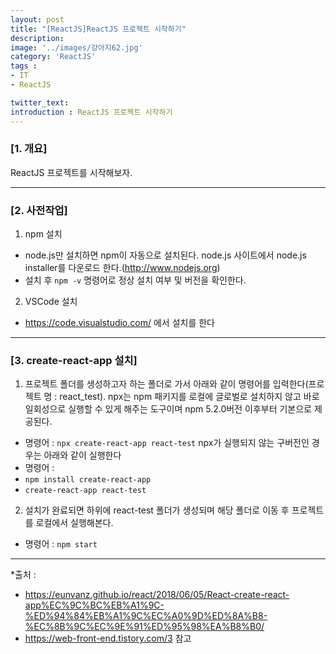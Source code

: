 ```yaml
---
layout: post
title: "[ReactJS]ReactJS 프로젝트 시작하기"
description: 
image: '../images/강아지62.jpg'
category: 'ReactJS'
tags : 
- IT
- ReactJS

twitter_text: 
introduction : ReactJS 프로젝트 시작하기
---
```


### [1. 개요]
ReactJS 프로젝트를 시작해보자.

_ _ _

### [2. 사전작업]
1. npm 설치
- node.js만 설치하면 npm이 자동으로 설치된다. node.js 사이트에서 node.js installer를 다운로드 한다.(<http://www.nodejs.org>)
- 설치 후 `npm -v` 명령어로 정상 설치 여부 및 버전을 확인한다.
2. VSCode 설치
- <https://code.visualstudio.com/> 에서 설치를 한다



_ _ _

### [3. create-react-app 설치]
1. 프로젝트 폴더를 생성하고자 하는 폴더로 가서 아래와 같이 명령어를 입력한다(프로젝트 명 : react_test). npx는 npm 패키지를 로컬에 글로벌로 설치하지 않고 바로 일회성으로 실행할 수 있게 해주는 도구이며 npm 5.2.0버전 이후부터 기본으로 제공된다. 
- 명령어 : `npx create-react-app react-test`
npx가 실행되지 않는 구버전인 경우는 아래와 같이 실행한다
- 명령어 : 
 - `npm install create-react-app`
 - `create-react-app react-test`

2. 설치가 완료되면 하위에 react-test 폴더가 생성되며 해당 폴더로 이동 후 프로젝트를 로컬에서 실행해본다.
- 명령어 : `npm start`



_ _ _





*출처 : 
- <https://eunvanz.github.io/react/2018/06/05/React-create-react-app%EC%9C%BC%EB%A1%9C-%ED%94%84%EB%A1%9C%EC%A0%9D%ED%8A%B8-%EC%8B%9C%EC%9E%91%ED%95%98%EA%B8%B0/> 
- <https://web-front-end.tistory.com/3>
참고